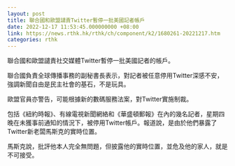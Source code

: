 ```yaml
---
layout: post
title: 聯合國和歐盟譴責Twitter暫停一批美國記者帳戶
date: 2022-12-17 11:53:45.000000000 +08:00
link: https://news.rthk.hk/rthk/ch/component/k2/1680261-20221217.htm
categories: rthk
---
```


聯合國和歐盟譴責社交媒體Twitter暫停一批美國記者的帳戶。

聯合國負責全球傳播事務的副秘書長表示，對記者被任意停用Twitter深感不安，強調新聞自由是民主社會的基石，不是玩具。

歐盟官員亦警告，可能根據新的數碼服務法案，對Twitter實施制裁。

包括《紐約時報》、有線電視新聞網絡和《華盛頓郵報》在內的幾名記者，星期四晚在未獲事前通知的情況下，被停用Twitter帳戶。報道說，是由於他們暴露了Twitter新老闆馬斯克的實時位置。

馬斯克說，批評他本人完全無問題，但披露他的實時位置，並危及他的家人，就是不可接受。
